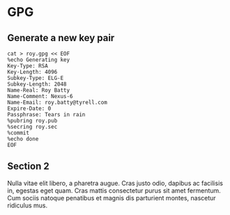 # GPG

## Generate a new key pair

```
cat > roy.gpg << EOF
%echo Generating key
Key-Type: RSA
Key-Length: 4096
Subkey-Type: ELG-E
Subkey-Length: 2048
Name-Real: Roy Batty
Name-Comment: Nexus-6
Name-Email: roy.batty@tyrell.com
Expire-Date: 0
Passphrase: Tears in rain
%pubring roy.pub
%secring roy.sec
%commit
%echo done
EOF
```

## Section 2

Nulla vitae elit libero, a pharetra augue. Cras justo odio, dapibus ac facilisis in, egestas eget quam. Cras mattis consectetur purus sit amet fermentum. Cum sociis natoque penatibus et magnis dis parturient montes, nascetur ridiculus mus.
